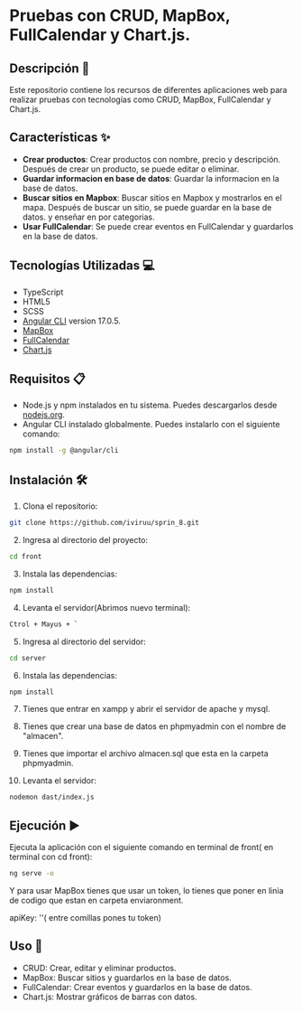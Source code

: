 # Pruebas con CRUD, MapBox, FullCalendar y Chart.js.


## Descripción 📄

Este repositorio contiene los recursos de diferentes aplicaciones web para realizar pruebas con tecnologías como CRUD, MapBox, FullCalendar y Chart.js.



## Características ✨

- **Crear productos**: Crear productos con nombre, precio y descripción. Después de crear un producto, se puede editar o eliminar.
- **Guardar informacion en base de datos**: Guardar la informacion en la base de datos.
- **Buscar sitios en Mapbox**: Buscar sitios en Mapbox y mostrarlos en el mapa. Después de buscar un sitio, se puede guardar en la base de datos. y enseñar en por categorias.
- **Usar FullCalendar**: Se puede crear eventos en FullCalendar y guardarlos en la base de datos.


## Tecnologías Utilizadas 💻

- TypeScript
- HTML5
- SCSS 
- [Angular CLI](https://github.com/angular/angular-cli) version 17.0.5.
- [MapBox](https://www.mapbox.com/)
- [FullCalendar](https://fullcalendar.io/)
- [Chart.js](https://www.chartjs.org/)

## Requisitos 📋

- Node.js y npm instalados en tu sistema. Puedes descargarlos desde [nodejs.org](https://nodejs.org/).
- Angular CLI instalado globalmente. Puedes instalarlo con el siguiente comando:

```bash
npm install -g @angular/cli
```

## Instalación 🛠️

1. Clona el repositorio:
```bash
git clone https://github.com/iviruu/sprin_8.git
```

2. Ingresa al directorio del proyecto:
```bash
cd front
```

3. Instala las dependencias:
```bash
npm install
```

4. Levanta el servidor(Abrimos nuevo terminal):

```bash
Ctrol + Mayus + `
```

5. Ingresa al directorio del servidor:

```bash
cd server
```

6. Instala las dependencias:

```bash
npm install
```

7. Tienes que entrar en xampp y abrir el servidor de apache y mysql.

8. Tienes que crear una base de datos en phpmyadmin con el nombre de "almacen".

9. Tienes que importar el archivo almacen.sql que esta en la carpeta phpmyadmin.

10. Levanta el servidor:

```bash 
nodemon dast/index.js
```


## Ejecución ▶️
Ejecuta la aplicación con el siguiente comando en terminal de front( en terminal con cd front):

```bash
ng serve -o
```

Y para usar MapBox tienes que usar un token, lo tienes que poner en linia de codigo que estan en carpeta enviaronment.

apiKey: ''( entre comillas pones tu token)


## Uso 🚀

- CRUD: Crear, editar y eliminar productos.
- MapBox: Buscar sitios y guardarlos en la base de datos.
- FullCalendar: Crear eventos y guardarlos en la base de datos.
- Chart.js: Mostrar gráficos de barras con datos.









